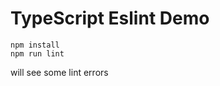 TypeScript Eslint Demo
===========================

```
npm install
npm run lint
```

will see some lint errors
